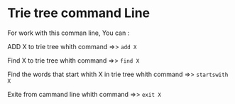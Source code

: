 # Trie tree command Line

For work with this comman line, You can :

ADD X to trie tree whith command =>> `add X`

Find X to trie tree whith command =>> `find X`

Find the words that start whith X in trie tree whith command =>> `startswith X`

Exite from cammand line whith command =>> `exit X`
